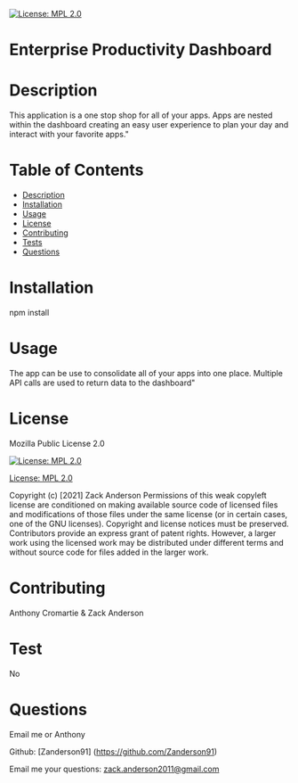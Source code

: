 

  [![License: MPL 2.0](https://img.shields.io/badge/License-MPL%202.0-brightgreen.svg)](https://opensource.org/licenses/MPL-2.0)


  # Enterprise Productivity Dashboard


  
  # Description
  This application is a one stop shop for all of your apps. Apps are nested within the dashboard creating an easy user experience to plan your day and interact with your favorite apps."

  # Table of Contents
  - [Description](#Description)
  - [Installation](#Installation)
  - [Usage](#Usage)
  - [License](#License)
  - [Contributing](#Contributing)
  - [Tests](#Test)
  - [Questions](#Questions)

  # Installation 
  npm install

  # Usage
  The app can be use to consolidate all of your apps into one place. Multiple API calls are used to return data to the dashboard"

  # License
  Mozilla Public License 2.0

  [![License: MPL 2.0](https://img.shields.io/badge/License-MPL%202.0-brightgreen.svg)](https://opensource.org/licenses/MPL-2.0)

  [License: MPL 2.0](https://opensource.org/licenses/MPL-2.0)

  Copyright (c) [2021] Zack Anderson 
  Permissions of this weak copyleft license are conditioned on making available source code of licensed files and modifications of those files under the same license (or in certain cases, one of the GNU licenses). Copyright and license notices must be preserved. Contributors provide an express grant of patent rights. However, a larger work using the licensed work may be distributed under different terms and without source code for files added in the larger work.


  # Contributing 
  Anthony Cromartie & Zack Anderson

  # Test
  No

  # Questions
  Email me or Anthony

  Github: [Zanderson91] (https://github.com/Zanderson91)


  Email me your questions: zack.anderson2011@gmail.com
